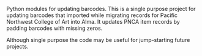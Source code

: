 Python modules for updating barcodes. This is a single purpose project for updating barcodes that 
imported while migrating records for Pacific Northwest College of Art into Alma. It updates PNCA item records
 by padding barcodes with missing zeros.

Although single purpose the code may be useful for jump-starting future projects.
